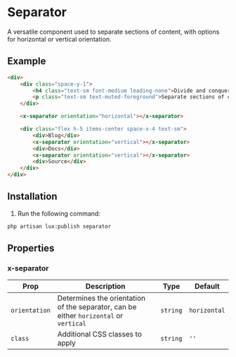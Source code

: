 # Separator
A versatile component used to separate sections of content, with options for horizontal or vertical orientation.

## Example
```html
<div>
    <div class="space-y-1">
        <h4 class="text-sm font-medium leading-none">Divide and conquer</h4>
        <p class="text-sm text-muted-foreground">Separate sections of content with ease.</p>
    </div>

    <x-separator orientation="horizontal"></x-separator>

    <div class="flex h-5 items-center space-x-4 text-sm">
        <div>Blog</div>
        <x-separator orientation="vertical"></x-separator>
        <div>Docs</div>
        <x-separator orientation="vertical"></x-separator>
        <div>Source</div>
    </div>
</div>
```


## Installation
1. Run the following command:

```bash
php artisan lux:publish separator
```

## Properties

### x-separator
| Prop         | Description                                                         | Type     | Default       |
|--------------|---------------------------------------------------------------------|----------|---------------|
| `orientation`| Determines the orientation of the separator, can be either `horizontal` or `vertical`  | `string` | `horizontal`  |
| `class`      | Additional CSS classes to apply                                     | `string` | `''`          |
